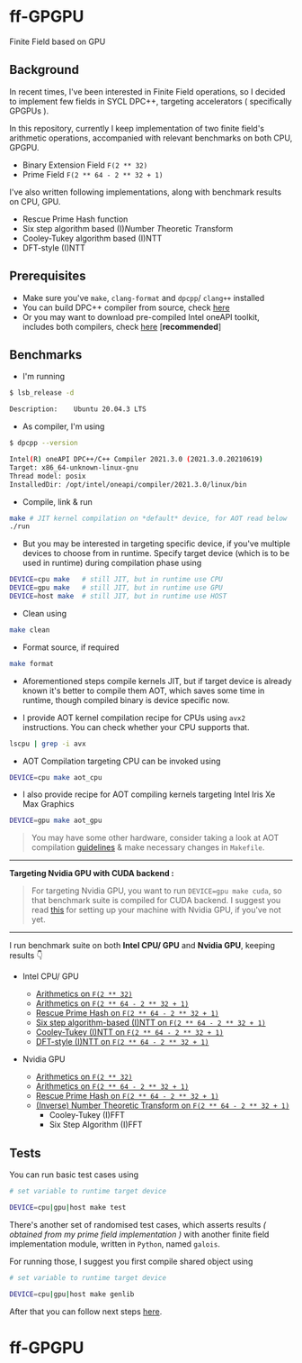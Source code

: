 # ff-GPGPU
Finite Field based on GPU

## Background

In recent times, I've been interested in Finite Field operations, so I decided to implement few fields in SYCL DPC++, targeting accelerators ( specifically GPGPUs ).

In this repository, currently I keep implementation of two finite field's arithmetic operations, accompanied with relevant benchmarks on both CPU, GPGPU.

- Binary Extension Field `F(2 ** 32)`
- Prime Field `F(2 ** 64 - 2 ** 32 + 1)`

I've also written following implementations, along with benchmark results on CPU, GPU.

- Rescue Prime Hash function
- Six step algorithm based (I)*N*umber *T*heoretic *T*ransform
- Cooley-Tukey algorithm based (I)NTT
- DFT-style (I)NTT

## Prerequisites

- Make sure you've `make`, `clang-format` and `dpcpp`/ `clang++` installed
- You can build DPC++ compiler from source, check [here](https://intel.github.io/llvm-docs/GetStartedGuide.html#prerequisites)
- Or you may want to download pre-compiled Intel oneAPI toolkit, includes both compilers, check [here](https://www.intel.com/content/www/us/en/developer/tools/oneapi/base-toolkit-download.html) [**recommended**]

## Benchmarks

- I'm running

```bash
$ lsb_release -d

Description:    Ubuntu 20.04.3 LTS
```

- As compiler, I'm using

```bash
$ dpcpp --version

Intel(R) oneAPI DPC++/C++ Compiler 2021.3.0 (2021.3.0.20210619)
Target: x86_64-unknown-linux-gnu
Thread model: posix
InstalledDir: /opt/intel/oneapi/compiler/2021.3.0/linux/bin
```

- Compile, link & run

```bash
make # JIT kernel compilation on *default* device, for AOT read below
./run
```

- But you may be interested in targeting specific device, if you've multiple
devices to choose from in runtime. Specify target device (which is to be used in runtime) during compilation phase using

```bash
DEVICE=cpu make   # still JIT, but in runtime use CPU
DEVICE=gpu make   # still JIT, but in runtime use GPU
DEVICE=host make  # still JIT, but in runtime use HOST
```

- Clean using

```bash
make clean
```

- Format source, if required

```bash
make format
```

- Aforementioned steps compile kernels JIT, but if target device is already known it's better to compile them AOT, which saves some time in runtime, though compiled binary is device specific now. 

- I provide AOT kernel compilation recipe for CPUs using `avx2` instructions. You can check whether your CPU supports that.

```bash
lscpu | grep -i avx
```

- AOT Compilation targeting CPU can be invoked using

```bash
DEVICE=cpu make aot_cpu
```

- I also provide recipe for AOT compiling kernels targeting Intel Iris Xe Max Graphics

```bash
DEVICE=gpu make aot_gpu
```

> You may have some other hardware, consider taking a look at AOT compilation [guidelines](https://www.intel.com/content/www/us/en/develop/documentation/oneapi-dpcpp-cpp-compiler-dev-guide-and-reference/top/compilation/ahead-of-time-compilation.html) & make necessary changes in `Makefile`.

---

**Targeting  Nvidia GPU with CUDA backend :**

> For targeting Nvidia GPU, you want to run `DEVICE=gpu make cuda`, so that benchmark suite is compiled for CUDA backend. I suggest you read [this](https://github.com/itzmeanjan/ff-p254-gpu/blob/acbedab1dd653f7270ac917755286c565d2a8927/README.md#prerequisite) for setting up your machine with Nvidia GPU, if you've not yet.

---

I run benchmark suite on both **Intel CPU/ GPU** and **Nvidia GPU**, keeping results 👇

- Intel CPU/ GPU
    - [Arithmetics on `F(2 ** 32)`](./benchmarks/ff.md)
    - [Arithmetics on `F(2 ** 64 - 2 ** 32 + 1)`](./benchmarks/ff_p.md)
    - [Rescue Prime Hash on `F(2 ** 64 - 2 ** 32 + 1)`](./benchmarks/rescue_prime.md)
    - [Six step algorithm-based (I)NTT on `F(2 ** 64 - 2 ** 32 + 1)`](./benchmarks/ntt.md#six-step-algorithm-based-intt)
    - [Cooley-Tukey (I)NTT on `F(2 ** 64 - 2 ** 32 + 1)`](./benchmarks/ntt.md#cooley-tukey-inv-fft)
    - [DFT-style (I)NTT on `F(2 ** 64 - 2 ** 32 + 1)`](./benchmarks/ntt.md#dft-style-ntt)

- Nvidia GPU
    - [Arithmetics on `F(2 ** 32)`](benchmarks/cuda_ff.md)
    - [Arithmetics on `F(2 ** 64 - 2 ** 32 + 1)`](benchmarks/cuda_ff_p.md)
    - [Rescue Prime Hash on `F(2 ** 64 - 2 ** 32 + 1)`](benchmarks/cuda_rescue_prime.md)
    - [(Inverse) Number Theoretic Transform on `F(2 ** 64 - 2 ** 32 + 1)`](benchmarks/cuda_ntt.md)
        - Cooley-Tukey (I)FFT
        - Six Step Algorithm (I)FFT

## Tests

You can run basic test cases using

```bash
# set variable to runtime target device

DEVICE=cpu|gpu|host make test 
```

There's another set of randomised test cases, which asserts results *( obtained from my prime field implementation )* with another finite field implementation module, written in `Python`, named `galois`.

For running those, I suggest you first compile shared object using

```bash
# set variable to runtime target device

DEVICE=cpu|gpu|host make genlib
```

After that you can follow next steps [here](wrapper/python).
# ff-GPGPU
